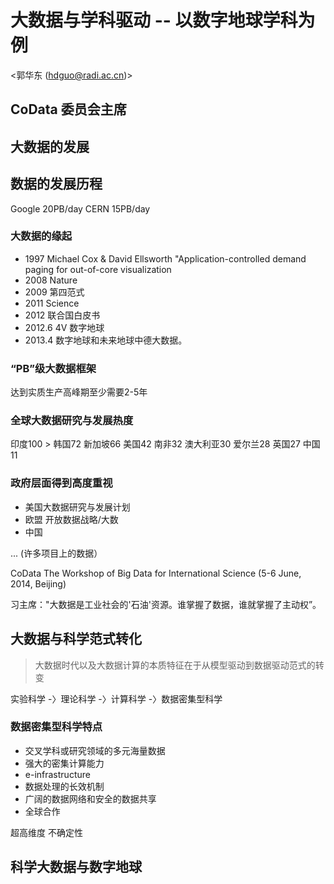 # 大数据与学科驱动  -- 以数字地球学科为例
<郭华东 (hdguo@radi.ac.cn)>

## CoData 委员会主席 

## 大数据的发展
## 数据的发展历程

Google 20PB/day
CERN 15PB/day

### 大数据的缘起
* 1997 Michael Cox & David Ellsworth "Application-controlled demand paging for out-of-core visualization
* 2008 Nature
* 2009 第四范式
* 2011 Science
* 2012 联合国白皮书
* 2012.6 4V   数字地球
* 2013.4   数字地球和未来地球中德大数据。

### “PB”级大数据框架
达到实质生产高峰期至少需要2-5年

### 全球大数据研究与发展热度

印度100 > 韩国72 新加坡66 美国42 南非32  澳大利亚30  爱尔兰28 英国27  中国11

### 政府层面得到高度重视
* 美国大数据研究与发展计划
* 欧盟 开放数据战略/大数
* 中国

... 
(许多项目上的数据）


CoData The Workshop of Big Data for International Science (5-6 June, 2014, Beijing)

习主席："大数据是工业社会的'石油'资源。谁掌握了数据，谁就掌握了主动权”。

## 大数据与科学范式转化
> 大数据时代以及大数据计算的本质特征在于从模型驱动到数据驱动范式的转变

实验科学 -〉理论科学 -〉计算科学 -〉数据密集型科学

### 数据密集型科学特点
* 交叉学科或研究领域的多元海量数据
* 强大的密集计算能力
* e-infrastructure
* 数据处理的长效机制
* 广阔的数据网络和安全的数据共享
* 全球合作

超高维度
不确定性


## 科学大数据与数字地球


